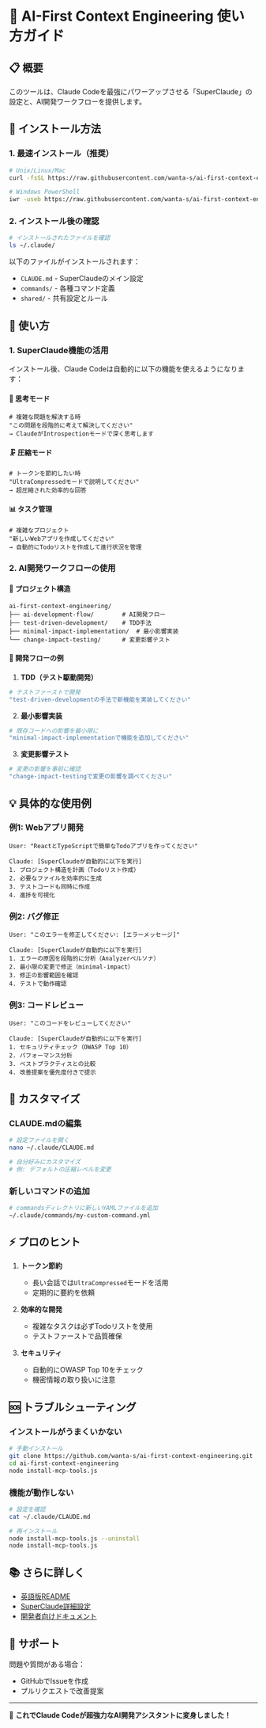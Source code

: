 # 🚀 AI-First Context Engineering 使い方ガイド

## 📋 概要

このツールは、Claude Codeを最強にパワーアップさせる「SuperClaude」の設定と、AI開発ワークフローを提供します。

## 🔧 インストール方法

### 1. 最速インストール（推奨）

```bash
# Unix/Linux/Mac
curl -fsSL https://raw.githubusercontent.com/wanta-s/ai-first-context-engineering/main/install.sh | bash

# Windows PowerShell
iwr -useb https://raw.githubusercontent.com/wanta-s/ai-first-context-engineering/main/install.ps1 | iex
```

### 2. インストール後の確認

```bash
# インストールされたファイルを確認
ls ~/.claude/
```

以下のファイルがインストールされます：
- `CLAUDE.md` - SuperClaudeのメイン設定
- `commands/` - 各種コマンド定義
- `shared/` - 共有設定とルール

## 🎯 使い方

### 1. SuperClaude機能の活用

インストール後、Claude Codeは自動的に以下の機能を使えるようになります：

#### 🧠 思考モード
```
# 複雑な問題を解決する時
"この問題を段階的に考えて解決してください"
→ ClaudeがIntrospectionモードで深く思考します
```

#### 🗜️ 圧縮モード
```
# トークンを節約したい時
"UltraCompressedモードで説明してください"
→ 超圧縮された効率的な回答
```

#### 📊 タスク管理
```
# 複雑なプロジェクト
"新しいWebアプリを作成してください"
→ 自動的にTodoリストを作成して進行状況を管理
```

### 2. AI開発ワークフローの使用

#### 📁 プロジェクト構造
```
ai-first-context-engineering/
├── ai-development-flow/        # AI開発フロー
├── test-driven-development/    # TDD手法
├── minimal-impact-implementation/  # 最小影響実装
└── change-impact-testing/      # 変更影響テスト
```

#### 🔄 開発フローの例

1. **TDD（テスト駆動開発）**
```bash
# テストファーストで開発
"test-driven-developmentの手法で新機能を実装してください"
```

2. **最小影響実装**
```bash
# 既存コードへの影響を最小限に
"minimal-impact-implementationで機能を追加してください"
```

3. **変更影響テスト**
```bash
# 変更の影響を事前に確認
"change-impact-testingで変更の影響を調べてください"
```

## 💡 具体的な使用例

### 例1: Webアプリ開発
```
User: "ReactとTypeScriptで簡単なTodoアプリを作ってください"

Claude: [SuperClaudeが自動的に以下を実行]
1. プロジェクト構造を計画（Todoリスト作成）
2. 必要なファイルを効率的に生成
3. テストコードも同時に作成
4. 進捗を可視化
```

### 例2: バグ修正
```
User: "このエラーを修正してください: [エラーメッセージ]"

Claude: [SuperClaudeが自動的に以下を実行]
1. エラーの原因を段階的に分析（Analyzerペルソナ）
2. 最小限の変更で修正（minimal-impact）
3. 修正の影響範囲を確認
4. テストで動作確認
```

### 例3: コードレビュー
```
User: "このコードをレビューしてください"

Claude: [SuperClaudeが自動的に以下を実行]
1. セキュリティチェック（OWASP Top 10）
2. パフォーマンス分析
3. ベストプラクティスとの比較
4. 改善提案を優先度付きで提示
```

## 🎨 カスタマイズ

### CLAUDE.mdの編集
```bash
# 設定ファイルを開く
nano ~/.claude/CLAUDE.md

# 自分好みにカスタマイズ
# 例: デフォルトの圧縮レベルを変更
```

### 新しいコマンドの追加
```bash
# commandsディレクトリに新しいYAMLファイルを追加
~/.claude/commands/my-custom-command.yml
```

## ⚡ プロのヒント

1. **トークン節約**
   - 長い会話では`UltraCompressed`モードを活用
   - 定期的に要約を依頼

2. **効率的な開発**
   - 複雑なタスクは必ずTodoリストを使用
   - テストファーストで品質確保

3. **セキュリティ**
   - 自動的にOWASP Top 10をチェック
   - 機密情報の取り扱いに注意

## 🆘 トラブルシューティング

### インストールがうまくいかない
```bash
# 手動インストール
git clone https://github.com/wanta-s/ai-first-context-engineering.git
cd ai-first-context-engineering
node install-mcp-tools.js
```

### 機能が動作しない
```bash
# 設定を確認
cat ~/.claude/CLAUDE.md

# 再インストール
node install-mcp-tools.js --uninstall
node install-mcp-tools.js
```

## 📚 さらに詳しく

- [英語版README](./README.md)
- [SuperClaude詳細設定](./CLAUDE.md)
- [開発者向けドキュメント](./docs/)

## 🤝 サポート

問題や質問がある場合：
- GitHubでIssueを作成
- プルリクエストで改善提案

---

🎉 **これでClaude Codeが超強力なAI開発アシスタントに変身しました！**
